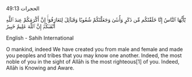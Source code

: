 الحجرات 49:13

يَٰٓأَيُّهَا ٱلنَّاسُ إِنَّا خَلَقْنَٰكُم مِّن ذَكَرٍ وَأُنثَىٰ وَجَعَلْنَٰكُمْ شُعُوبًا وَقَبَآئِلَ لِتَعَارَفُوٓا۟ۚ إِنَّ أَكْرَمَكُمْ عِندَ ٱللَّهِ أَتْقَىٰكُمْۚ إِنَّ ٱللَّهَ عَلِيمٌ خَبِيرٌ 

English - Sahih International

O mankind, indeed We have created you from male and female and made you peoples and tribes that you may know one another. Indeed, the most noble of you in the sight of Allāh is the most righteous[1] of you. Indeed, Allāh is Knowing and Aware.
